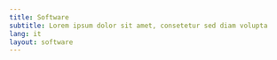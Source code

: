 ```yaml
---
title: Software
subtitle: Lorem ipsum dolor sit amet, consetetur sed diam volupta
lang: it
layout: software
---
```


